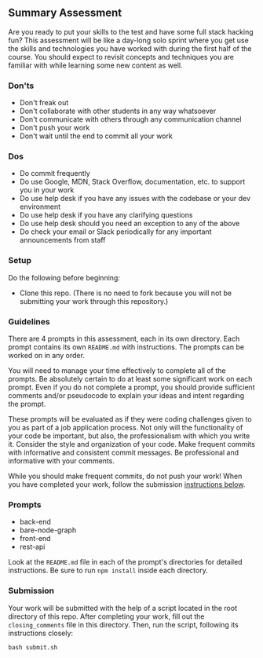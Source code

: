## Summary Assessment

Are you ready to put your skills to the test and have some full stack hacking fun? This assessment will be like a day-long solo sprint where you get use the skills and technologies you have worked with during the first half of the course. You should expect to revisit concepts and techniques you are familiar with while learning some new content as well.

### Don'ts

- Don't freak out
- Don't collaborate with other students in any way whatsoever
- Don't communicate with others through any communication channel
- Don't push your work
- Don't wait until the end to commit all your work

### Dos

- Do commit frequently
- Do use Google, MDN, Stack Overflow, documentation, etc. to support you in your work
- Do use help desk if you have any issues with the codebase or your dev environment
- Do use help desk if you have any clarifying questions
- Do use help desk should you need an exception to any of the above
- Do check your email or Slack periodically for any important announcements from staff

### Setup

Do the following before beginning:

- Clone this repo. (There is no need to fork because you will not be submitting your work through this repository.)

### Guidelines

There are 4 prompts in this assessment, each in its own directory. Each prompt contains its own `README.md` with instructions. The prompts can be worked on in any order.

You will need to manage your time effectively to complete all of the prompts. Be absolutely certain to do at least some significant work on each prompt. Even if you do not complete a prompt, you should provide sufficient comments and/or pseudocode to explain your ideas and intent regarding the prompt.

These prompts will be evaluated as if they were coding challenges given to you as part of a job application process. Not only will the functionality of your code be important, but also, the professionalism with which you write it. Consider the style and organization of your code. Make frequent commits with informative and consistent commit messages. Be professional and informative with your comments.

While you should make frequent commits, do not push your work! When you have completed your work, follow the submission [instructions below](#submission).

### Prompts

- back-end
- bare-node-graph
- front-end
- rest-api

Look at the `README.md` file in each of the prompt's directories for detailed instructions. Be sure to run `npm install` inside each directory.

### Submission

Your work will be submitted with the help of a script located in the root directory of this repo. After completing your work, fill out the `closing_comments` file in this directory. Then, run the script, following its instructions closely:

```
bash submit.sh
```

